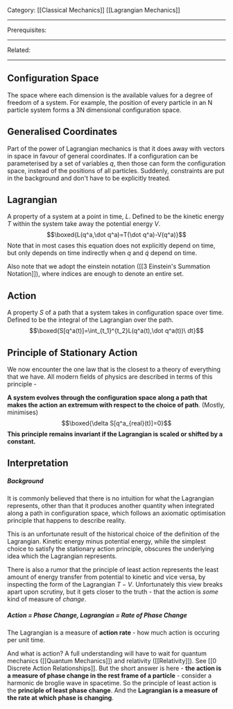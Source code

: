 Category: [[Classical Mechanics]] [[Lagrangian Mechanics]]
___
Prerequisites: 
___
Related: 
___
## Configuration Space
The space where each dimension is the available values for a degree of freedom of a system. For example, the position of every particle in an N particle system forms a 3N dimensional configuration space. 
## Generalised Coordinates
Part of the power of Lagrangian mechanics is that it does away with vectors in space in favour of general coordinates. If a configuration can be parameterised by a set of variables $q$, then those can form the configuration space, instead of the positions of all particles. Suddenly, constraints are put in the background and don't have to be explicitly treated. 
## Lagrangian
A property of a system at a point in time, $L$. Defined to be the kinetic energy $T$ within the system take away the potential energy $V$.
$$\boxed{L(q^a,\dot q^a)=T(\dot q^a)-V(q^a)}$$
Note that in most cases this equation does not explicitly depend on time, but only depends on time indirectly when $q$ and $\dot q$ depend on time. 

Also note that we adopt the einstein notation ([[3 Einstein's Summation Notation]]), where indices are enough to denote an entire set. 
## Action
A property $S$ of a path that a system takes in configuration space over time. Defined to be the integral of the Lagrangian over the path. 
$$\boxed{S[q^a(t)]=\int_{t_1}^{t_2}L(q^a(t),\dot q^a(t))\ dt}$$
## Principle of Stationary Action
We now encounter the one law that is the closest to a theory of everything that we have. All modern fields of physics are described in terms of this principle -

**A system evolves through the configuration space along a path that makes the action an extremum with respect to the choice of path**. (Mostly, minimises)
$$\boxed{\delta S[q^a_{real}(t)]=0}$$
**This principle remains invariant if the Lagrangian is scaled or shifted by a constant.**
## Interpretation
##### Background
It is commonly believed that there is no intuition for what the Lagrangian represents, other than that it produces another quantity when integrated along a path in configuration space, which follows an axiomatic optimisation principle that happens to describe reality. 

This is an unfortunate result of the historical choice of the definition of the Lagrangian. Kinetic energy minus potential energy, while the simplest choice to satisfy the stationary action principle, obscures the underlying idea which the Lagrangian represents. 

There is also a rumor that the principle of least action represents the least amount of energy transfer from potential to kinetic and vice versa, by inspecting the form of the Lagrangian $T-V$. Unfortunately this view breaks apart upon scrutiny, but it gets closer to the truth - that the action is *some* kind of measure of *change*. 
##### Action = Phase Change, Lagrangian = Rate of Phase Change
The Lagrangian is a measure of **action rate** - how much action is occuring per unit time. 

And what is action? A full understanding will have to wait for quantum mechanics ([[Quantum Mechanics]]) and relativity ([[Relativity]]). See [[0 Discrete Action Relationships]]. But the short answer is here - **the action is a measure of phase change in the rest frame of a particle** - consider a harmonic de broglie wave in spacetime. So the principle of least action is the **principle of least phase change**. And the **Lagrangian is a measure of the rate at which phase is changing**. 
